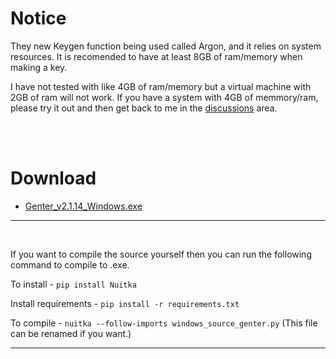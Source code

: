 # Notice
They new Keygen function being used called Argon, and it relies on system resources. It is recomended to have at least 8GB of ram/memory when making a key.

I have not tested with like 4GB of ram/memory but a virtual machine with 2GB of ram will not work. If you have a system with 4GB of memmory/ram, please try it out and then get back to me in the [discussions](https://github.com/therealOri/Genter/discussions/14) area.

<br />
<br />

# Download
- [Genter_v2.1.14_Windows.exe](https://therealori.tk/projects/genter/gen.html)
__ __

<br />

If you want to compile the source yourself then you can run the following command to compile to .exe.

To install - `pip install Nuitka`

Install requirements - `pip install -r requirements.txt`

To compile - `nuitka --follow-imports windows_source_genter.py` (This file can be renamed if you want.)
__ __
